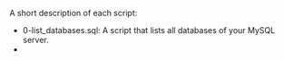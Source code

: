 A short description of each script:
+ 0-list_databases.sql: A script that lists all databases of your MySQL server.
+
